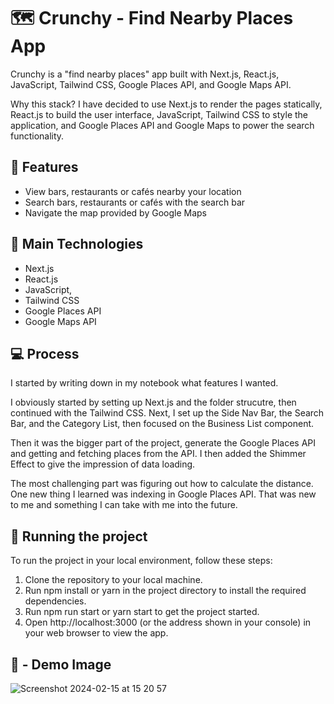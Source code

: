 # 🗺️ Crunchy - Find Nearby Places App
Crunchy is a "find nearby places" app built with Next.js, React.js, JavaScript, Tailwind CSS, Google Places API, and Google Maps API.

Why this stack? I have decided to use Next.js to render the pages statically, React.js to build the user interface, JavaScript, Tailwind CSS to style the application, and Google Places API and Google Maps to power the search functionality.

## 🚀 Features
- View bars, restaurants or cafés nearby your location
- Search bars, restaurants or cafés with the search bar
- Navigate the map provided by Google Maps

## 🧰 Main Technologies
- Next.js
- React.js
- JavaScript,
- Tailwind CSS
- Google Places API
- Google Maps API

## 💻 Process
I started by writing down in my notebook what features I wanted.

I obviously started by setting up Next.js and the folder strucutre, then continued with the Tailwind CSS. Next, I set up the Side Nav Bar, the Search Bar, and the Category List, then focused on the Business List component.

Then it was the bigger part of the project, generate the Google Places API and getting and fetching places from the API. I then added the Shimmer Effect to give the impression of data loading.

The most challenging part was figuring out how to calculate the distance. One new thing I learned was indexing in Google Places API. That was new to me and something I can take with me into the future.

## 🚦 Running the project
To run the project in your local environment, follow these steps:

1. Clone the repository to your local machine.
2. Run npm install or yarn in the project directory to install the required dependencies.
3. Run npm run start or yarn start to get the project started.
4. Open http://localhost:3000 (or the address shown in your console) in your web browser to view the app.

## 📸 - Demo Image

![Screenshot 2024-02-15 at 15 20 57](https://github.com/Ant1ne/crunchy/assets/110994502/b55ababa-cfd3-412f-b2ed-d93ee181ca6a)

